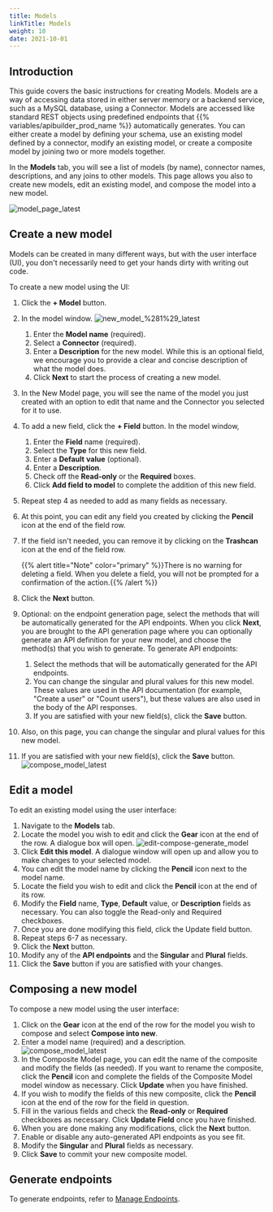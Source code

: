 ```yaml
---
title: Models
linkTitle: Models
weight: 10
date: 2021-10-01
---
```


## Introduction

This guide covers the basic instructions for creating Models. Models are a way of accessing data stored in either server memory or a backend service, such as a MySQL database, using a Connector. Models are accessed like standard REST objects using predefined endpoints that {{% variables/apibuilder_prod_name %}} automatically generates. You can either create a model by defining your schema, use an existing model defined by a connector, modify an existing model, or create a composite model by joining two or more models together.

In the **Models** tab, you will see a list of models (by name), connector names, descriptions, and any joins to other models. This page allows you also to create new models, edit an existing model, and compose the model into a new model.

![model_page_latest](/Images/model_page_latest.png)

## Create a new model

Models can be created in many different ways, but with the user interface (UI), you don't necessarily need to get your hands dirty with writing out code.

To create a new model using the UI:

1. Click the **\+ Model** button.
1. In the model window.
![new_model_%281%29_latest](/Images/55477331_new_model_(1)_latest.png)

    1. Enter the **Model name** (required).
    1. Select a **Connector** (required).
    1. Enter a **Description** for the new model. While this is an optional field, we encourage you to provide a clear and concise description of what the model does.
    1. Click **Next** to start the process of creating a new model.
1. In the New Model page, you will see the name of the model you just created with an option to edit that name and the Connector you selected for it to use.
1. To add a new field, click the **\+ Field** button. In the model window,

    1. Enter the **Field** name (required).
    1. Select the **Type** for this new field.
    1. Enter a **Default** **value** (optional).
    1. Enter a **Description**.
    1. Check off the **Read-only** or the **Required** boxes.
    1. Click **Add field to model** to complete the addition of this new field.
1. Repeat step 4 as needed to add as many fields as necessary.
1. At this point, you can edit any field you created by clicking the **Pencil** icon at the end of the field row.
1. If the field isn't needed, you can remove it by clicking on the **Trashcan** icon at the end of the field row.

    {{% alert title="Note" color="primary" %}}There is no warning for deleting a field. When you delete a field, you will not be prompted for a confirmation of the action.{{% /alert %}}
1. Click the **Next** button.
1. Optional: on the endpoint generation page, select the methods that will be automatically generated for the API endpoints. When you click **Next**, you are brought to the API generation page where you can optionally generate an API definition for your new model, and choose the method(s) that you wish to generate. To generate API endpoints:

    1. Select the methods that will be automatically generated for the API endpoints.
    1. You can change the singular and plural values for this new model. These values are used in the API documentation (for example, "Create a user" or "Count users"), but these values are also used in the body of the API responses.
    1. If you are satisfied with your new field(s), click the **Save** button.
1. Also, on this page, you can change the singular and plural values for this new model.
1. If you are satisfied with your new field(s), click the **Save** button.
![compose_model_latest](/Images/compose_model_latest.png)

## Edit a model

To edit an existing model using the user interface:

1. Navigate to the **Models** tab.
1. Locate the model you wish to edit and click the **Gear** icon at the end of the row. A dialogue box will open.
![edit-compose-generate_model](/Images/edit_compose_generate_model.png)
1. Click **Edit this model**. A dialogue window will open up and allow you to make changes to your selected model.
1. You can edit the model name by clicking the **Pencil** icon next to the model name.
1. Locate the field you wish to edit and click the **Pencil** icon at the end of its row.
1. Modify the **Field** name, **Type**, **Default** value, or **Description** fields as necessary. You can also toggle the Read-only and Required checkboxes.
1. Once you are done modifying this field, click the Update field button.
1. Repeat steps 6-7 as necessary.
1. Click the **Next** button.
1. Modify any of the **API endpoints** and the **Singular** and **Plural** fields.
1. Click the **Save** button if you are satisfied with your changes.

## Composing a new model

To compose a new model using the user interface:

1. Click on the **Gear** icon at the end of the row for the model you wish to compose and select **Compose into new**.
1. Enter a model name (required) and a description.
![compose_model_latest](/Images/compose_model_latest.png)
1. In the Composite Model page, you can edit the name of the composite and modify the fields (as needed). If you want to rename the composite, click the **Pencil** icon and complete the fields of the Composite Model model window as necessary. Click **Update** when you have finished.
1. If you wish to modify the fields of this new composite, click the **Pencil** icon at the end of the row for the field in question.
1. Fill in the various fields and check the **Read-only** or **Required** checkboxes as necessary. Click **Update Field** once you have finished.
1. When you are done making any modifications, click the **Next** button.
1. Enable or disable any auto-generated API endpoints as you see fit.
1. Modify the **Singular** and **Plural** fields as necessary.
1. Click **Save** to commit your new composite model.

## Generate endpoints

To generate endpoints, refer to [Manage Endpoints](/docs/developer_guide/flows/manage_endpoints/).
